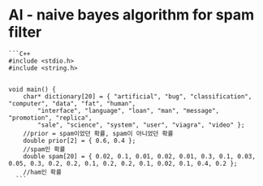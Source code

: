 AI - naive bayes algorithm for spam filter
===========================================

~~~
```C++
#include <stdio.h>
#include <string.h>


void main() {
	char* dictionary[20] = { "artificial", "bug", "classification", "computer", "data", "fat", "human",
		"interface", "language", "loan", "man", "message", "promotion", "replica",
		"sale", "science", "system", "user", "viagra", "video" };
	//prior = spam이었던 확률, spam이 아니었던 확률
	double prior[2] = { 0.6, 0.4 };
	//spam인 확률
	double spam[20] = { 0.02, 0.1, 0.01, 0.02, 0.01, 0.3, 0.1, 0.03, 0.05, 0.3, 0.2, 0.2, 0.1, 0.2, 0.2, 0.1, 0.02, 0.1, 0.4, 0.2 };
	//ham인 확률
  ```
  ~~~
